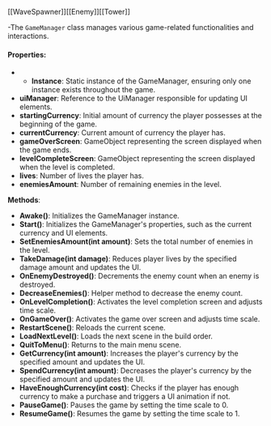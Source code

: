 [[WaveSpawner]][[Enemy]][[Tower]]

-The `GameManager` class manages various game-related functionalities and interactions.

#### Properties:

- - **Instance**: Static instance of the GameManager, ensuring only one instance exists throughout the game.
- **uiManager**: Reference to the UiManager responsible for updating UI elements.
- **startingCurrency**: Initial amount of currency the player possesses at the beginning of the game.
- **currentCurrency**: Current amount of currency the player has.
- **gameOverScreen**: GameObject representing the screen displayed when the game ends.
- **levelCompleteScreen**: GameObject representing the screen displayed when the level is completed.
- **lives**: Number of lives the player has.
- **enemiesAmount**: Number of remaining enemies in the level.

**Methods**:

- **Awake()**: Initializes the GameManager instance.
- **Start()**: Initializes the GameManager's properties, such as the current currency and UI elements.
- **SetEnemiesAmount(int amount)**: Sets the total number of enemies in the level.
- **TakeDamage(int damage)**: Reduces player lives by the specified damage amount and updates the UI.
- **OnEnemyDestroyed()**: Decrements the enemy count when an enemy is destroyed.
- **DecreaseEnemies()**: Helper method to decrease the enemy count.
- **OnLevelCompletion()**: Activates the level completion screen and adjusts time scale.
- **OnGameOver()**: Activates the game over screen and adjusts time scale.
- **RestartScene()**: Reloads the current scene.
- **LoadNextLevel()**: Loads the next scene in the build order.
- **QuitToMenu()**: Returns to the main menu scene.
- **GetCurrency(int amount)**: Increases the player's currency by the specified amount and updates the UI.
- **SpendCurrency(int amount)**: Decreases the player's currency by the specified amount and updates the UI.
- **HaveEnoughCurrency(int cost)**: Checks if the player has enough currency to make a purchase and triggers a UI animation if not.
- **PauseGame()**: Pauses the game by setting the time scale to 0.
- **ResumeGame()**: Resumes the game by setting the time scale to 1.
